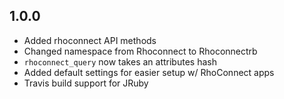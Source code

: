 ## 1.0.0
* Added rhoconnect API methods
* Changed namespace from Rhoconnect to Rhoconnectrb
* `rhoconnect_query` now takes an attributes hash
* Added default settings for easier setup w/ RhoConnect apps
* Travis build support for JRuby